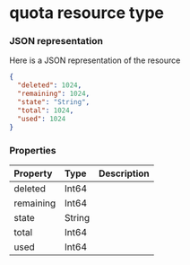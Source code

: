 # quota resource type



### JSON representation

Here is a JSON representation of the resource

<!-- {
  "blockType": "resource",
  "optionalProperties": [

  ],
  "@odata.type": "microsoft.graph.quota"
}-->

```json
{
  "deleted": 1024,
  "remaining": 1024,
  "state": "String",
  "total": 1024,
  "used": 1024
}

```
### Properties
| Property	   | Type	|Description|
|:---------------|:--------|:----------|
|deleted|Int64||
|remaining|Int64||
|state|String||
|total|Int64||
|used|Int64||

<!-- uuid: 27116b7c-bbb3-4dd7-8a97-375994481fa5
2015-10-15 03:41:20 UTC -->
<!-- {
  "type": "#page.annotation",
  "description": "quota resource",
  "keywords": "",
  "section": "documentation",
  "tocPath": ""
}-->